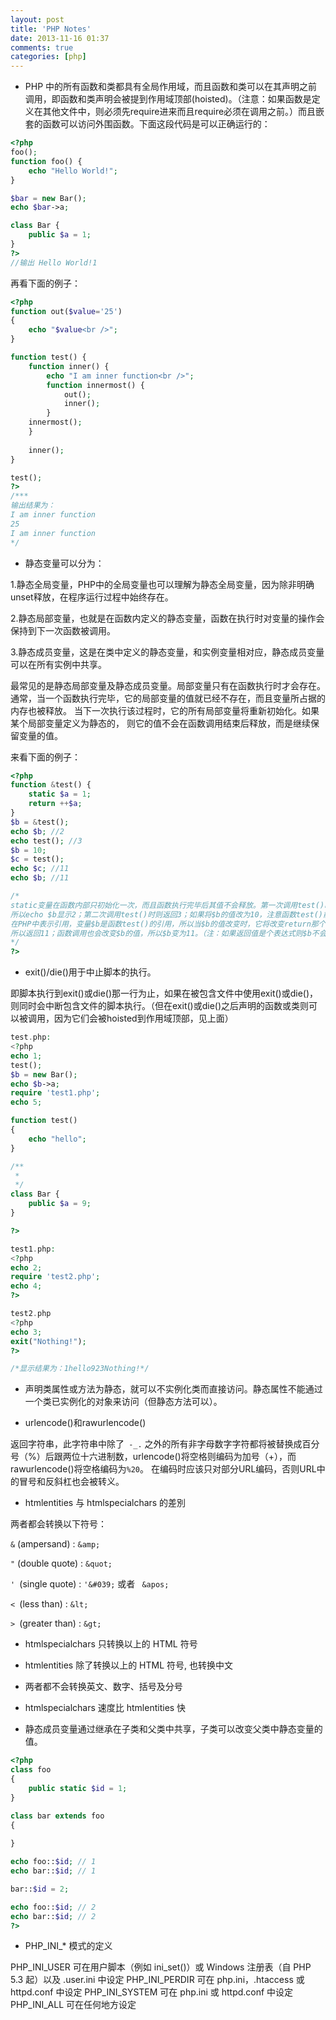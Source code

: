 ```yaml
---
layout: post
title: 'PHP Notes'
date: 2013-11-16 01:37
comments: true
categories: [php]
---
```

* PHP 中的所有函数和类都具有全局作用域，而且函数和类可以在其声明之前调用，即函数和类声明会被提到作用域顶部(hoisted)。（注意：如果函数是定义在其他文件中，则必须先require进来而且require必须在调用之前。）而且嵌套的函数可以访问外围函数。下面这段代码是可以正确运行的：

```php
<?php
foo();
function foo() {
	echo "Hello World!";
}

$bar = new Bar();
echo $bar->a;

class Bar {
	public $a = 1;
}
?>
//输出 Hello World!1
```

再看下面的例子：

```php
<?php
function out($value='25')
{
	echo "$value<br />";
}

function test() {
	function inner() {
		echo "I am inner function<br />";
		function innermost() {
			out();
			inner();
		}
	innermost();
	}
	
	inner();
}

test();
?>
/***
输出结果为：
I am inner function
25
I am inner function
*/
```


* 静态变量可以分为：

1.静态全局变量，PHP中的全局变量也可以理解为静态全局变量，因为除非明确unset释放，在程序运行过程中始终存在。

2.静态局部变量，也就是在函数内定义的静态变量，函数在执行时对变量的操作会保持到下一次函数被调用。

3.静态成员变量，这是在类中定义的静态变量，和实例变量相对应，静态成员变量可以在所有实例中共享。

最常见的是静态局部变量及静态成员变量。局部变量只有在函数执行时才会存在。 通常，当一个函数执行完毕，它的局部变量的值就已经不存在，而且变量所占据的内存也被释放。 当下一次执行该过程时，它的所有局部变量将重新初始化。如果某个局部变量定义为静态的， 则它的值不会在函数调用结束后释放，而是继续保留变量的值。

来看下面的例子：

```php
<?php
function &test() {
	static $a = 1;
	return ++$a;
}
$b = &test(); 
echo $b; //2
echo test(); //3
$b = 10;
$c = test();
echo $c; //11
echo $b; //11

/*
static变量在函数内部只初始化一次，而且函数执行完毕后其值不会释放。第一次调用test()时返回值为2，
所以echo $b显示2；第二次调用test()时则返回3；如果将$b的值改为10，注意函数test()前有个&符号，
在PHP中表示引用，变量$b是函数test()的引用，所以当$b的值改变时，它将改变return那个变量($a)的初始值，
所以返回11；函数调用也会改变$b的值，所以$b变为11。（注：如果返回值是个表达式则$b不会影响其值）
*/
?>
```

* exit()/die()用于中止脚本的执行。

即脚本执行到exit()或die()那一行为止，如果在被包含文件中使用exit()或die()，则同时会中断包含文件的脚本执行。（但在exit()或die()之后声明的函数或类则可以被调用，因为它们会被hoisted到作用域顶部，见上面）

```php
test.php:
<?php
echo 1;
test();
$b = new Bar();
echo $b->a;
require 'test1.php';
echo 5;

function test() 
{
	echo "hello";
}

/**
 * 
 */
class Bar {
	public $a = 9;
}

?>

test1.php:
<?php
echo 2;
require 'test2.php';
echo 4;
?>

test2.php
<?php
echo 3;
exit("Nothing!");
?>

/*显示结果为：1hello923Nothing!*/
```

* 声明类属性或方法为静态，就可以不实例化类而直接访问。静态属性不能通过一个类已实例化的对象来访问（但静态方法可以）。

* urlencode()和rawurlencode()

返回字符串，此字符串中除了` -_.` 之外的所有非字母数字字符都将被替换成百分号（%）后跟两位十六进制数，urlencode()将空格则编码为加号（+），而rawurlencode()将空格编码为`%20`。
在编码时应该只对部分URL编码，否则URL中的冒号和反斜杠也会被转义。

* htmlentities 与 htmlspecialchars 的差別

两者都会转换以下符号：

`&` (ampersand) : `&amp;`

`"` (double quote) : `&quot;`

`' `(single quote) : `'&#039;` 或者 ` &apos;`

`< `(less than) : `&lt;`

`> `(greater than) : `&gt;`

* htmlspecialchars 只转换以上的 HTML 符号
* htmlentities 除了转换以上的 HTML 符号, 也转换中文
* 两者都不会转换英文、数字、括号及分号
* htmlspecialchars 速度比 htmlentities 快 

* 静态成员变量通过继承在子类和父类中共享，子类可以改变父类中静态变量的值。

```php
<?php
class foo
{
    public static $id = 1;
}

class bar extends foo
{
    
}

echo foo::$id; // 1
echo bar::$id; // 1

bar::$id = 2;

echo foo::$id; // 2
echo bar::$id; // 2
?>

```

* PHP_INI_\* 模式的定义

PHP_INI_USER	 可在用户脚本（例如 ini_set()）或 Windows 注册表（自 PHP 5.3 起）以及 .user.ini 中设定
PHP_INI_PERDIR	可在 php.ini，.htaccess 或 httpd.conf 中设定
PHP_INI_SYSTEM	可在 php.ini 或 httpd.conf 中设定
PHP_INI_ALL	可在任何地方设定